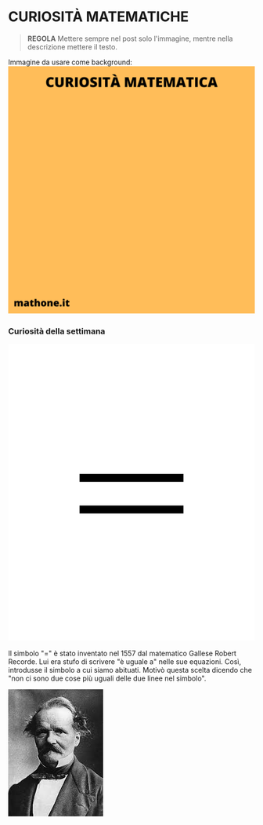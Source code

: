 # CURIOSITÀ MATEMATICHE

>**REGOLA** Mettere sempre nel post solo l'immagine, mentre nella descrizione mettere il testo.

Immagine da usare come background:
![Template curiosità](templateCuriosita.png)

### Curiosità della settimana

![Uguale](equal.png)

Il simbolo "=" è stato inventato nel 1557 dal matematico Gallese Robert Recorde. Lui era stufo di scrivere "è uguale a" nelle sue equazioni. Così, introdusse il simbolo a cui siamo abituati. Motivò questa scelta dicendo che "non ci sono due cose più uguali delle due linee nel simbolo".

![Ernst Kummer](kummer.jpeg)